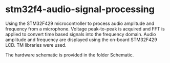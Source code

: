 # stm32f4-audio-signal-processing
Using the STM32F429 microcontroller to process audio amplitude and frequency from a microphone. Voltage peak-to-peak is acquired and FFT is applied to convert time based signals into the frequency domain. Audio amplitude and frequency are displayed using the on-board STM32F429 LCD. TM libraries were used.

The hardware schematic is provided in the folder Schematic.
